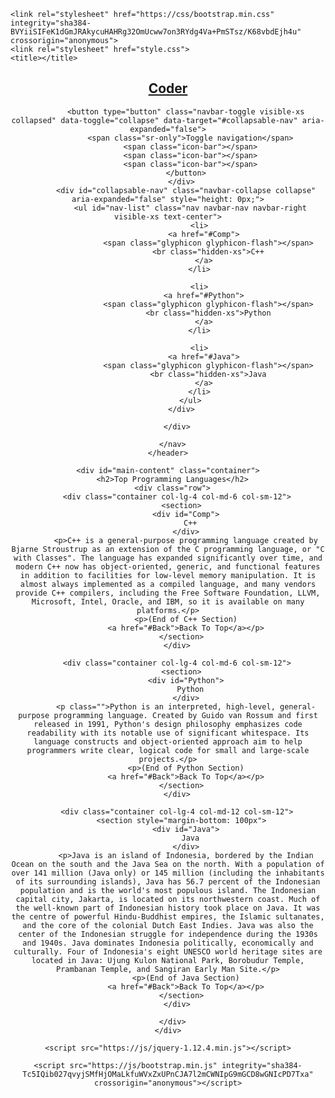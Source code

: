 <html lang="en" dir="ltr"><head>
    <meta charset="utf-8">

    <link rel="stylesheet" href="https://css/bootstrap.min.css" integrity="sha384-BVYiiSIFeK1dGmJRAkycuHAHRg32OmUcww7on3RYdg4Va+PmSTsz/K68vbdEjh4u" crossorigin="anonymous">
    <link rel="stylesheet" href="style.css">
    <title></title>
  </head>
  <body>
    <header id="Back">
      <nav id="header-nav" class="navbar navbar-default">
        <div class="container">
          <div class="navbar-header">
            <a href="index.html" class="pull-left ">
              <div id="logo-img" alt="Logo image"></div>
            </a>
            <div class="navbar-brand">
              <a href="index.html"><h1>Coder</h1></a>
            </div>

            <button type="button" class="navbar-toggle visible-xs collapsed" data-toggle="collapse" data-target="#collapsable-nav" aria-expanded="false">
              <span class="sr-only">Toggle navigation</span>
              <span class="icon-bar"></span>
              <span class="icon-bar"></span>
              <span class="icon-bar"></span>
            </button>
          </div>
            <div id="collapsable-nav" class="navbar-collapse collapse" aria-expanded="false" style="height: 0px;">
              <ul id="nav-list" class="nav navbar-nav navbar-right visible-xs text-center">
                  <li>
                    <a href="#Comp">
                      <span class="glyphicon glyphicon-flash"></span>
                      <br class="hidden-xs">C++
                    </a>
                  </li>

                  <li>
                    <a href="#Python">
                      <span class="glyphicon glyphicon-flash"></span>
                      <br class="hidden-xs">Python
                    </a>
                  </li>

                  <li>
                    <a href="#Java">
                      <span class="glyphicon glyphicon-flash"></span>
                      <br class="hidden-xs">Java
                    </a>
                  </li>
              </ul>
          </div>

        </div>

      </nav>
    </header>

    <div id="main-content" class="container">
      <h2>Top Programming Languages</h2>
      <div class="row">
        <div class="container col-lg-4 col-md-6 col-sm-12">
          <section>
            <div id="Comp">
              C++
            </div>
            <p>C++ is a general-purpose programming language created by Bjarne Stroustrup as an extension of the C programming language, or "C with Classes". The language has expanded significantly over time, and modern C++ now has object-oriented, generic, and functional features in addition to facilities for low-level memory manipulation. It is almost always implemented as a compiled language, and many vendors provide C++ compilers, including the Free Software Foundation, LLVM, Microsoft, Intel, Oracle, and IBM, so it is available on many platforms.</p>
            <p>(End of C++ Section)
            <a href="#Back">Back To Top</a></p>
          </section>
        </div>

        <div class="container col-lg-4 col-md-6 col-sm-12">
          <section>
            <div id="Python">
              Python
            </div>
            <p class="">Python is an interpreted, high-level, general-purpose programming language. Created by Guido van Rossum and first released in 1991, Python's design philosophy emphasizes code readability with its notable use of significant whitespace. Its language constructs and object-oriented approach aim to help programmers write clear, logical code for small and large-scale projects.</p>
            <p>(End of Python Section)
            <a href="#Back">Back To Top</a></p>
          </section>
        </div>

        <div class="container col-lg-4 col-md-12 col-sm-12">
          <section style="margin-bottom: 100px">
            <div id="Java">
              Java
            </div>
            <p>Java is an island of Indonesia, bordered by the Indian Ocean on the south and the Java Sea on the north. With a population of over 141 million (Java only) or 145 million (including the inhabitants of its surrounding islands), Java has 56.7 percent of the Indonesian population and is the world's most populous island. The Indonesian capital city, Jakarta, is located on its northwestern coast. Much of the well-known part of Indonesian history took place on Java. It was the centre of powerful Hindu-Buddhist empires, the Islamic sultanates, and the core of the colonial Dutch East Indies. Java was also the center of the Indonesian struggle for independence during the 1930s and 1940s. Java dominates Indonesia politically, economically and culturally. Four of Indonesia's eight UNESCO world heritage sites are located in Java: Ujung Kulon National Park, Borobudur Temple, Prambanan Temple, and Sangiran Early Man Site.</p>
            <p>(End of Java Section)
            <a href="#Back">Back To Top</a></p>
          </section>
        </div>

      </div>
    </div>

    <script src="https://js/jquery-1.12.4.min.js"></script>

    <script src="https://js/bootstrap.min.js" integrity="sha384-Tc5IQib027qvyjSMfHjOMaLkfuWVxZxUPnCJA7l2mCWNIpG9mGCD8wGNIcPD7Txa" crossorigin="anonymous"></script>
  

</body></html>
